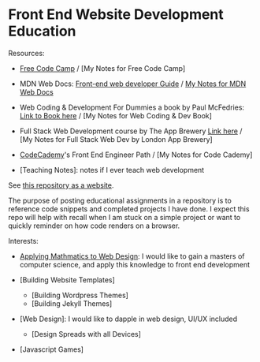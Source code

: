 # Front End Website Development Education

Resources: 

- [Free Code Camp](https://www.freecodecamp.org) / [My Notes for Free Code Camp]

- MDN Web Docs: [Front-end web developer Guide](https://developer.mozilla.org/en-US/docs/Learn/Front-end_web_developer) / [My Notes for MDN Web Docs](https://githubtocolab.com/LaurenC2022/web-dev-edu/blob/main/notebooks/mdn_front_end_web_dev_path.ipynb)

- Web Coding & Development For Dummies a book by Paul McFedries: [Link to Book here](https://www.paulmcfedries.com/books/book.php?title=web-coding-dev-aio-fd) / [My Notes for Web Coding & Dev Book]

- Full Stack Web Development course by The App Brewery [Link here](https://appbrewery.com/p/the-complete-web-development-course) / [My Notes for Full Stack Web Dev by London App Brewery]

- [CodeCademy](https://www.codecademy.com)'s Front End Engineer Path / [My Notes for Code Cademy]

- [Teaching Notes]: notes if I ever teach web development

See [this repository as a website](https://laurenc2022.github.io/web-dev-edu/). 

The purpose of posting educational assignments in a repository is to reference code snippets and completed projects I have done. I expect this repo will help with recall when I am stuck on a simple project or want to quickly reminder on how code renders on a browser. 

Interests: 

- [Applying Mathmatics to Web Design](https://www.smashingmagazine.com/2010/02/applying-mathematics-to-web-design/): I would like to gain a masters of computer science, and apply this knowledge to front end development 

- [Building Website Templates]
    - [Building Wordpress Themes]
    - [Building Jekyll Themes]

- [Web Design]: I would like to dapple in web design, UI/UX included 
    - [Design Spreads with all Devices]

- [Javascript Games]